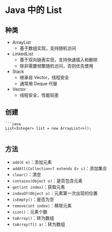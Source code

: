 # Java 中的 List

## 种类

- ArrayList
  - 基于数组实现，支持随机访问
- LinkedList
  - 基于双向链表实现，支持快速插入和删除
  - 除非需要频繁随机访问，否则优先使用
- Stack
  - 继承自 Vector，线程安全
  - 通常用 Deque 代替
- Vector
  - 线程安全，性能较差

## 创建

    ```java
    List<Integer> list = new ArrayList<>();
    ```

## 方法

- `add(E e)`：添加元素
- `addAll(Collection<? extends E> c)`：添加集合
- `clear()`：清空
- `contains(Object o)`：是否包含元素
- `get(int index)`：获取元素
- `indexOf(Object o)`：元素第一次出现的位置
- `isEmpty()`：是否为空
- `remove(int index)`：移除元素
- `size()`：元素个数
- `toArray()`：转为数组
- `toArray(T[] a)`：转为数组